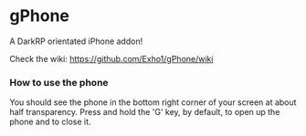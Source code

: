 # gPhone
A DarkRP orientated iPhone addon! 

Check the wiki: https://github.com/Exho1/gPhone/wiki

### How to use the phone 
You should see the phone in the bottom right corner of your screen at about half transparency. 
Press and hold the 'G' key, by default, to open up the phone and to close it.
